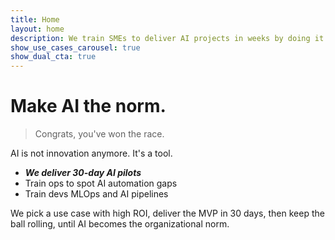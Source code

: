 ```yaml
---
title: Home
layout: home
description: We train SMEs to deliver AI projects in weeks by doing it with them.
show_use_cases_carousel: true
show_dual_cta: true
---
```


# Make AI the norm.
> Congrats, you've won the race.

AI is not innovation anymore. It's a tool.
- ***We deliver 30-day AI pilots***
- Train ops to spot AI automation gaps
- Train devs MLOps and AI pipelines

We pick a use case with high ROI, deliver the MVP in 30 days, then keep the ball rolling, until AI becomes the organizational norm.